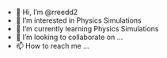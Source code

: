 - 👋 Hi, I’m @rreedd2
- 👀 I’m interested in Physics Simulations
- 🌱 I’m currently learning Physics Simulations
- 💞️ I’m looking to collaborate on ...
- 📫 How to reach me ...

<!---
rreedd2/rreedd2 is a ✨ special ✨ repository because its `README.md` (this file) appears on your GitHub profile.
You can click the Preview link to take a look at your changes.
--->
